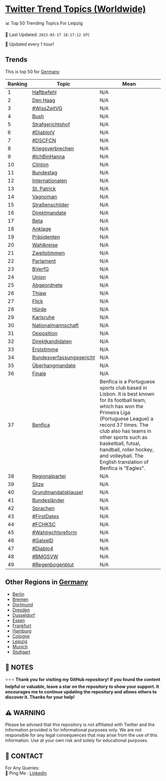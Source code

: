 [Twitter Trend Topics (Worldwide)](https://github.com/ErcinDedeoglu/Twitter-Trend-Topics)
==========


📊 Top 50 Trending Topics For Leipzig

📆 Last Updated: `2023-03-17 18:17:12 UTC`

🔧 Updated every 1 hour!


## Trends

This is top 50 for [Germany](</Germany>)

| Ranking | Topic | Mean |
| ------- | ------------ | ------------ |
| 1 | [Haftbefehl](http://twitter.com/search?q=Haftbefehl) | N/A |
| 2 | [Den Haag](http://twitter.com/search?q=Den+Haag) | N/A |
| 3 | [#WissZeitVG](http://twitter.com/search?q=%23WissZeitVG) | N/A |
| 4 | [Bush](http://twitter.com/search?q=Bush) | N/A |
| 5 | [Strafgerichtshof](http://twitter.com/search?q=Strafgerichtshof) | N/A |
| 6 | [#DiabloIV](http://twitter.com/search?q=%23DiabloIV) | N/A |
| 7 | [#DSCFCN](http://twitter.com/search?q=%23DSCFCN) | N/A |
| 8 | [Kriegsverbrechen](http://twitter.com/search?q=Kriegsverbrechen) | N/A |
| 9 | [#IchBinHanna](http://twitter.com/search?q=%23IchBinHanna) | N/A |
| 10 | [Clinton](http://twitter.com/search?q=Clinton) | N/A |
| 11 | [Bundestag](http://twitter.com/search?q=Bundestag) | N/A |
| 12 | [Internationalen](http://twitter.com/search?q=Internationalen) | N/A |
| 13 | [St. Patrick](http://twitter.com/search?q=St.+Patrick) | N/A |
| 14 | [Vagnoman](http://twitter.com/search?q=Vagnoman) | N/A |
| 15 | [Straßenschilder](http://twitter.com/search?q=Stra%c3%9fenschilder) | N/A |
| 16 | [Direktmandate](http://twitter.com/search?q=Direktmandate) | N/A |
| 17 | [Beta](http://twitter.com/search?q=Beta) | N/A |
| 18 | [Anklage](http://twitter.com/search?q=Anklage) | N/A |
| 19 | [Präsidenten](http://twitter.com/search?q=Pr%c3%a4sidenten) | N/A |
| 20 | [Wahlkreise](http://twitter.com/search?q=Wahlkreise) | N/A |
| 21 | [Zweitstimmen](http://twitter.com/search?q=Zweitstimmen) | N/A |
| 22 | [Parlament](http://twitter.com/search?q=Parlament) | N/A |
| 23 | [BVerfG](http://twitter.com/search?q=BVerfG) | N/A |
| 24 | [Union](http://twitter.com/search?q=Union) | N/A |
| 25 | [Abgeordnete](http://twitter.com/search?q=Abgeordnete) | N/A |
| 26 | [Thiaw](http://twitter.com/search?q=Thiaw) | N/A |
| 27 | [Flick](http://twitter.com/search?q=Flick) | N/A |
| 28 | [Hürde](http://twitter.com/search?q=H%c3%bcrde) | N/A |
| 29 | [Karlsruhe](http://twitter.com/search?q=Karlsruhe) | N/A |
| 30 | [Nationalmannschaft](http://twitter.com/search?q=Nationalmannschaft) | N/A |
| 31 | [Opposition](http://twitter.com/search?q=Opposition) | N/A |
| 32 | [Direktkandidaten](http://twitter.com/search?q=Direktkandidaten) | N/A |
| 33 | [Erststimme](http://twitter.com/search?q=Erststimme) | N/A |
| 34 | [Bundesverfassungsgericht](http://twitter.com/search?q=Bundesverfassungsgericht) | N/A |
| 35 | [Überhangmandate](http://twitter.com/search?q=%c3%9cberhangmandate) | N/A |
| 36 | [Finale](http://twitter.com/search?q=Finale) | N/A |
| 37 | [Benfica](http://twitter.com/search?q=Benfica) | Benfica is a Portuguese sports club based in Lisbon. It is best known for its football team, which has won the Primeira Liga (Portuguese League) a record 37 times. The club also has teams in other sports such as basketball, futsal, handball, roller hockey, and volleyball. The English translation of Benfica is "Eagles". |
| 38 | [Regionalpartei](http://twitter.com/search?q=Regionalpartei) | N/A |
| 39 | [Sitze](http://twitter.com/search?q=Sitze) | N/A |
| 40 | [Grundmandatsklausel](http://twitter.com/search?q=Grundmandatsklausel) | N/A |
| 41 | [Bundesländer](http://twitter.com/search?q=Bundesl%c3%a4nder) | N/A |
| 42 | [Sprachen](http://twitter.com/search?q=Sprachen) | N/A |
| 43 | [#FirstDates](http://twitter.com/search?q=%23FirstDates) | N/A |
| 44 | [#FCHKSC](http://twitter.com/search?q=%23FCHKSC) | N/A |
| 45 | [#Wahlrechtsreform](http://twitter.com/search?q=%23Wahlrechtsreform) | N/A |
| 46 | [#GalxeID](http://twitter.com/search?q=%23GalxeID) | N/A |
| 47 | [#Diablo4](http://twitter.com/search?q=%23Diablo4) | N/A |
| 48 | [#BMGSVW](http://twitter.com/search?q=%23BMGSVW) | N/A |
| 49 | [#Regenbogenblut](http://twitter.com/search?q=%23Regenbogenblut) | N/A |



## Other Regions in [Germany](</Germany>)

* [Berlin](</Germany/Berlin.md>)
* [Bremen](</Germany/Bremen.md>)
* [Dortmund](</Germany/Dortmund.md>)
* [Dresden](</Germany/Dresden.md>)
* [Dusseldorf](</Germany/Dusseldorf.md>)
* [Essen](</Germany/Essen.md>)
* [Frankfurt](</Germany/Frankfurt.md>)
* [Hamburg](</Germany/Hamburg.md>)
* [Cologne](</Germany/Cologne.md>)
* [Leipzig](</Germany/Leipzig.md>)
* [Munich](</Germany/Munich.md>)
* [Stuttgart](</Germany/Stuttgart.md>)



## 📝 NOTES

⭐⭐⭐ **Thank you for visiting my GitHub repository! If you found the content helpful or valuable, leave a star on the repository to show your support. It encourages me to continue updating the repository and allows others to discover it. Thanks for your help!**


## ⚠️ WARNING

Please be advised that this repository is not affiliated with Twitter and the information provided is for informational purposes only. We are not responsible for any legal consequences that may arise from the use of this information. Use at your own risk and solely for educational purposes.


## 📨 CONTACT

 For Any Queries:  
            🏓 Ping Me : [LinkedIn](https://www.linkedin.com/in/ercindedeoglu/)
